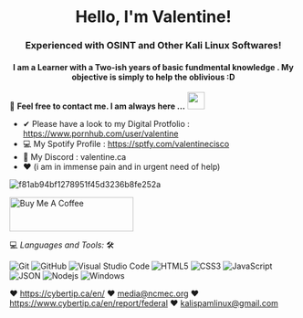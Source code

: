 
<h1 align="center">Hello, I'm Valentine!</h1>
<h3 align="center">Experienced with OSINT and Other Kali Linux Softwares! </h3>

<h4 align="center">I am a Learner with a Two-ish years of basic fundmental knowledge . My objective is simply to help the oblivious :D </h4>

<!-- ![](https://visitor-badge.glitch.me/badge?page_id=AlanBinu007.AlanBinu007) -->

📝 **Feel free to contact me. I am always here ...** <img src="https://media.giphy.com/media/WUlplcMpOCEmTGBtBW/giphy.gif" width="30">
<br>
- ✔  Please have a look to my Digital Protfolio : https://www.pornhub.com/user/valentine
- 💻 My Spotify Profile : https://sptfy.com/valentinecisco
- 🌟 My Discord : valentine.ca
- ❤ 
(i am in immense pain and in urgent need of help) 


![f81ab94bf1278951f45d3236b8fe252a](https://github.com/Cisco-Valentine/Cisco-Valentine/assets/68817635/416bf5b1-3cf4-49ae-9343-864d0109f215)

<a href="https://www.buymeacoffee.com/idontneedMONEYijustthinkthislookspretty:)" target="_blank"><img src="https://cdn.buymeacoffee.com/buttons/v2/default-yellow.png" alt="Buy Me A Coffee" style="height: 60px !important;width: 217px !important;" ></a>


💻 *Languages and Tools:* 🛠️<br>

![Git](https://img.shields.io/badge/-Git-000000?style=flat&logo=git&logoColor=F05032&labelColor=ffffff)
![GitHub](https://img.shields.io/badge/-GitHub-000000?style=flat&logo=github&logoColor=000000&labelColor=ffffff)
![Visual Studio Code](https://img.shields.io/badge/-VSCode-000000?style=flat&logo=visual-studio-code&labelColor=007ACC)
![HTML5](https://img.shields.io/badge/-HTML5-000000?style=flat&logo=html5&logoColor=ffffff&labelColor=E34F26)
![CSS3](https://img.shields.io/badge/-CSS3-000000?style=flat&logo=css3&logoColor=ffffff&labelColor=1572B6) 
![JavaScript](https://img.shields.io/badge/-JavaScript-000000?style=flat&logo=javascript)
![JSON](https://img.shields.io/badge/-JSON-000000?style=flat&logo=JSON&logoColor=000000&labelColor=ffffff)
![Nodejs](https://img.shields.io/badge/-Nodejs-000000?style=flat&logo=Node.js)
![Windows](https://img.shields.io/badge/-Windows-000000?style=flat&logo=windows&logoColor=ffffff&labelColor=0078D6)


❤ https://cybertip.ca/en/
❤ media@ncmec.org
❤ https://www.cybertip.ca/en/report/federal
❤ kalispamlinux@gmail.com


<!-- ## 🏆 Github Status


cybertp

<img  src="https://github-readme-stats.vercel.app/api?username=AlanBinu007&show_icons=true&hide_border=true&theme=dark" width="48%" align="right" >
<img  src="https://github-readme-streak-stats.herokuapp.com/?user=AlanBinu007&theme=dark" width="48%" >
<br> -->

